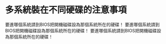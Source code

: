 # 多系統裝在不同硬碟的注意事項

要進哪個系統請到BIOS把開機磁碟設為那個系統所在的硬碟！
要進哪個系統請到BIOS把開機磁碟設為那個系統所在的硬碟！
要進哪個系統請到BIOS把開機磁碟設為那個系統所在的硬碟！
